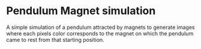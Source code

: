 # Pendulum Magnet simulation
A simple simulation of a pendulum attracted by magnets to generate images where each pixels color corresponds to the magnet on which the pendulum came to rest from that starting position.
